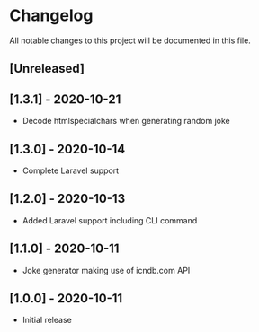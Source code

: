 # Changelog
All notable changes to this project will be documented in this file.

## [Unreleased]

## [1.3.1] - 2020-10-21
- Decode htmlspecialchars when generating random joke

## [1.3.0] - 2020-10-14
- Complete Laravel support

## [1.2.0] - 2020-10-13
- Added Laravel support including CLI command

## [1.1.0] - 2020-10-11
- Joke generator making use of icndb.com API

## [1.0.0] - 2020-10-11
- Initial release
